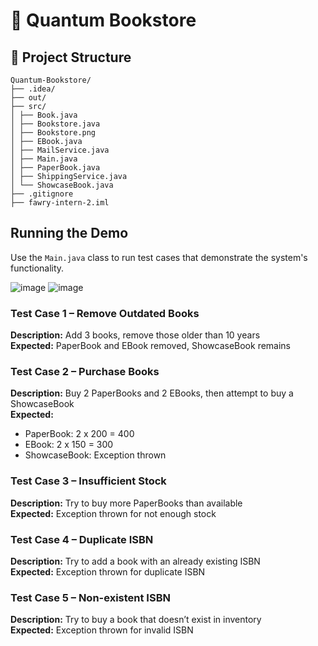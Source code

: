 # 🏬 Quantum Bookstore


## 📁 Project Structure
```
Quantum-Bookstore/
├── .idea/
├── out/
├── src/
│ ├── Book.java
│ ├── Bookstore.java
│ ├── Bookstore.png
│ ├── EBook.java
│ ├── MailService.java
│ ├── Main.java
│ ├── PaperBook.java
│ ├── ShippingService.java
│ └── ShowcaseBook.java
├── .gitignore
├── fawry-intern-2.iml
```

## Running the Demo

Use the `Main.java` class to run test cases that demonstrate the system's functionality.

![image](https://github.com/user-attachments/assets/5db670e9-810d-427e-b2d3-9c52e0241642)
![image](https://github.com/user-attachments/assets/f33a2615-49b7-417f-98b9-71a2682a750e)

### Test Case 1 – Remove Outdated Books
**Description:** Add 3 books, remove those older than 10 years  
**Expected:** PaperBook and EBook removed, ShowcaseBook remains

### Test Case 2 – Purchase Books
**Description:** Buy 2 PaperBooks and 2 EBooks, then attempt to buy a ShowcaseBook  
**Expected:**  
- PaperBook: 2 x 200 = 400  
- EBook: 2 x 150 = 300  
- ShowcaseBook: Exception thrown

### Test Case 3 – Insufficient Stock
**Description:** Try to buy more PaperBooks than available  
**Expected:** Exception thrown for not enough stock

### Test Case 4 – Duplicate ISBN
**Description:** Try to add a book with an already existing ISBN  
**Expected:** Exception thrown for duplicate ISBN

### Test Case 5 – Non-existent ISBN
**Description:** Try to buy a book that doesn’t exist in inventory  
**Expected:** Exception thrown for invalid ISBN

